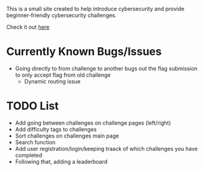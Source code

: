 This is a small site created to help introduce cybersecurity and provide beginner-friendly cybersecurity challenges.

Check it out [here](https://cycow-weekly.vercel.app/)

# Currently Known Bugs/Issues
- Going directly to from challenge to another bugs out the flag submission to only accept flag from old challenge
    - Dynamic routing issue

# TODO List
- Add going between challenges on challenge pages (left/right)
- Add difficulty tags to challenges
- Sort challenges on challenges main page
- Search function
- Add user registration/login/keeping traack of which challenges you have completed
- Following that, adding a leaderboard